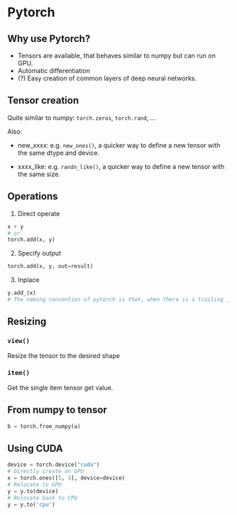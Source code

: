 # Pytorch

## Why use Pytorch?

- Tensors are available, that behaves similar to numpy but can run on GPU.
- Automatic differentiation
- (?) Easy creation of common layers of deep neural networks.

## Tensor creation

Quite similar to numpy: `torch.zeros`, `torch.rand`, ...

Also:

- new_xxxx: e.g. `new_ones()`, a quicker way to define a new tensor with the same dtype and device.

- xxxx_like: e.g. `randn_like()`, a quicker way to define a new tensor with the same size.


## Operations

1. Direct operate

```python
x + y
# or
torch.add(x, y)
```

2. Specify output

```python
torch.add(x, y, out=result)
```

3. Inplace

```python
y.add_(x)
# The naming convention of pytorch is that, when there is a trailing _ in the method, this method will change the object.
```

## Resizing

### `view()`

Resize the tensor to the desired shape

### `item()`

Get the single item tensor get value.

## From numpy to tensor

```python
b = torch.from_numpy(a)
```

## Using CUDA

```python
device = torch.device("cuda")
# Directly create on GPU
x = torch.ones([5, 3], device=device)
# Relocate to GPU
y = y.to(device)
# Relocate back to CPU
y = y.to('cpu')
```

